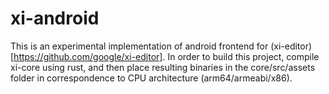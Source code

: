 # xi-android
This is an experimental implementation of android frontend for (xi-editor)[https://github.com/google/xi-editor]. In order to build this project, compile xi-core using rust, and then place resulting binaries in the core/src/assets folder in correspondence to CPU architecture (arm64/armeabi/x86).

